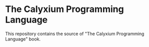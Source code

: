 # The Calyxium Programming Language

This repository contains the source of "The Calyxium Programming Language" book.